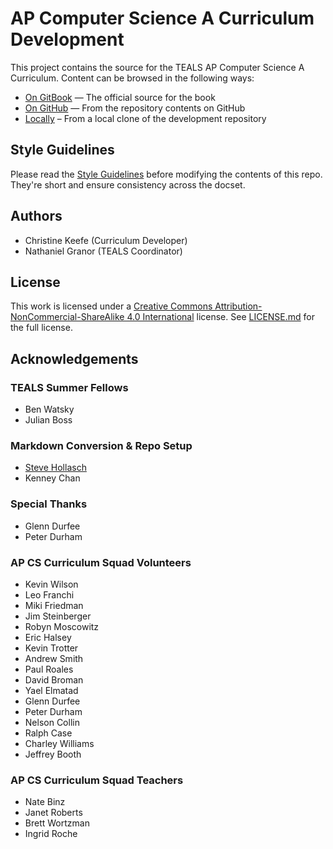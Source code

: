 AP Computer Science A Curriculum Development
====================================================================================================

This project contains the source for the TEALS AP Computer Science A Curriculum. Content can be
browsed in the following ways:

- [On GitBook] — The official source for the book
- [On GitHub] — From the repository contents on GitHub
- [Locally] – From a local clone of the development repository


Style Guidelines
----------------
Please read the [Style Guidelines](STYLE.md.html) before modifying the contents of this repo.
They're short and ensure consistency across the docset.


Authors
-------
- Christine Keefe (Curriculum Developer)
- Nathaniel Granor (TEALS Coordinator)


License
-------
This work is licensed under a [Creative Commons Attribution-NonCommercial-ShareAlike 4.0
International] license. See [LICENSE.md] for the full license.


Acknowledgements
----------------
### TEALS Summer Fellows
- Ben Watsky
- Julian Boss

### Markdown Conversion & Repo Setup
- [Steve Hollasch](https://github.com/hollasch)
- Kenney Chan

### Special Thanks
- Glenn Durfee
- Peter Durham

### AP CS Curriculum Squad Volunteers
- Kevin Wilson
- Leo Franchi
- Miki Friedman
- Jim Steinberger
- Robyn Moscowitz
- Eric Halsey
- Kevin Trotter
- Andrew Smith
- Paul Roales
- David Broman
- Yael Elmatad
- Glenn Durfee
- Peter Durham
- Nelson Collin
- Ralph Case
- Charley Williams
- Jeffrey Booth

### AP CS Curriculum Squad Teachers
- Nate Binz
- Janet Roberts
- Brett Wortzman
- Ingrid Roche



[Creative Commons Attribution-NonCommercial-ShareAlike 4.0 International]: https://creativecommons.org/licenses/by-nc-sa/4.0/
[GitBook]:        https://www.gitbook.com
[LICENSE.md]:     ../LICENSE.md
[Locally]:        SUMMARY.md.html
[On GitBook]:     https://tealsk12.gitbooks.io/ap-computer-science-a/content/
[On GitHub]:      https://github.com/TEALSK12/apcsa-public/blob/master/SUMMARY.md.html
[Steve Hollasch]: https://github.com/hollasch

